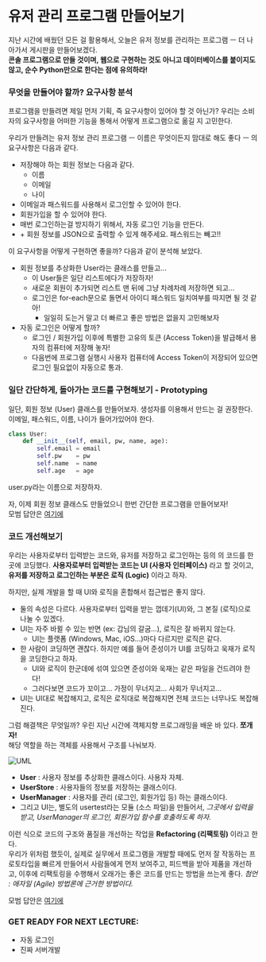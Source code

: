 # 유저 관리 프로그램 만들어보기
지난 시간에 배웠던 모든 걸 활용해서, 오늘은 유저 정보를 관리하는 프로그램 ㅡ 더 나아가서 게시판을 만들어보겠다.  
**콘솔 프로그램으로 만들 것이며, 웹으로 구현하는 것도 아니고 데이터베이스를 붙이지도 않고, 순수 Python만으로 한다는 점에 유의하라!**


### 무엇을 만들어야 할까? 요구사항 분석
프로그램을 만들려면 제일 먼저 기획, 즉 요구사항이 있어야 할 것 아닌가? 우리는 소비자의 요구사항을 어떠한 기능을 통해서 어떻게 프로그램으로 옮길 지 고민한다.

우리가 만들려는 유저 정보 관리 프로그램 ㅡ 이름은 무엇이든지 맘대로 해도 좋다 ㅡ 의 요구사항은 다음과 같다.

- 저장해야 하는 회원 정보는 다음과 같다.
  - 이름
  - 이메일
  - 나이
- 이메일과 패스워드를 사용해서 로그인할 수 있어야 한다.
- 회원가입을 할 수 있어야 한다.
- 매번 로그인하는걸 방지하기 위해서, 자동 로그인 기능을 만든다.
- \+ 회원 정보를 JSON으로 출력할 수 있게 해주세요. 패스워드는 빼고!!


이 요구사항을 어떻게 구현하면 좋을까? 다음과 같이 분석해 보았다.

- 회원 정보를 추상화한 User라는 클래스를 만들고...
  - 이 User들은 일단 리스트에다가 저장하자!
  - 새로운 회원이 추가되면 리스트 맨 뒤에 그냥 차례차례 저장하면 되고...
  - 로그인은 for-each문으로 돌면서 아이디 패스워드 일치여부를 따지면 될 것 같아!
      - 일일히 도는거 말고 더 빠르고 좋은 방법은 없을지 고민해보자
- 자동 로그인은 어떻게 할까?  
  - 로그인 / 회원가입 이후에 특별한 고유의 토큰 (Access Token)을 발급해서 용자의 컴퓨터에 저장해 놓자!
  - 다음번에 프로그램 실행시 사용자 컴퓨터에 Access Token이 저장되어 있으면 로그인 필요없이 자동으로 통과.


### 일단 간단하게, 돌아가는 코드를 구현해보기 - Prototyping

일단, 회원 정보 (User) 클래스를 만들어보자. 생성자를 이용해서 만드는 걸 권장한다. 이메일, 패스워드, 이름, 나이가 들어가있어야 한다.

```python
class User:
    def __init__(self, email, pw, name, age):
        self.email = email
        self.pw    = pw
        self.name  = name
        self.age   = age
```

user.py라는 이름으로 저장하자.

자, 이제 회원 정보 클래스도 만들었으니 한번 간단한 프로그램을 만들어보자!  
모범 답안은 [여기에](https://github.com/retail3210/python-server-for-aperture/tree/master/Lecture%203/Prototype)


### 코드 개선해보기
우리는 사용자로부터 입력받는 코드와, 유저를 저장하고 로그인하는 등의 의 코드를 한 곳에 코딩했다. **사용자로부터 입력받는 코드는 UI (사용자 인터페이스)** 라고 할 것이고, **유저를 저장하고 로그인하는 부분은 로직 (Logic)** 이라고 하자.

하지만, 실제 개발을 할 때 UI와 로직을 혼합해서 접근법은 좋지 않다.

- 둘의 속성은 다르다. 사용자로부터 입력을 받는 껍데기(UI)와, 그 본질 (로직)으로 나눌 수 있겠다.
- UI는 자주 바뀔 수 있는 반면 (ex: 갑님의 갈굼...), 로직은 잘 바뀌지 않는다.
  - UI는 플랫폼 (Windows, Mac, iOS...)마다 다르지만 로직은 같다.
- 한 사람이 코딩하면 괜찮다. 하지만 예를 들어 준성이가 UI를 코딩하고 욱재가 로직을 코딩한다고 하자.
  - UI와 로직이 한군데에 섞여 있으면 준성이와 욱재는 같은 파일을 건드려야 한다!
  - 그러다보면 코드가 꼬이고... 가정이 무너지고... 사회가 무너지고...
- UI는 UI대로 복잡해지고, 로직은 로직대로 복잡해지면 전체 코드는 너무나도 복잡해진다.

그럼 해결책은 무엇일까? 우린 지난 시간에 객체지향 프로그래밍을 배운 바 있다. **쪼개자!**  
해당 역할을 하는 객체를 사용해서 구조를 나눠보자.

![UML](https://raw.githubusercontent.com/retail3210/python-server-for-aperture/master/Lecture%203/lecture3-refactor-uml.png)

- **User** : 사용자 정보를 추상화한 클래스이다. 사용자 자체.
- **UserStore** : 사용자들의 정보를 저장하는 클래스이다.
- **UserManager** : 사용자를 관리 (로그인, 회원가입 등) 하는 클래스이다.
- 그리고 UI는, 별도의 usertest라는 모듈 (소스 파일)을 만들어서, *그곳에서 입력을 받고, UserManager의 로그인, 회원가입 함수를 호출하도록 하자.*

이런 식으로 코드의 구조와 품질을 개선하는 작업을 **Refactoring (리팩토링)** 이라고 한다.  
우리가 위처럼 했듯이, 실제로 실무에서 프로그램을 개발할 때에도 먼저 잘 작동하는 프로토타입을 빠르게 만들어서 사람들에게 먼저 보여주고, 피드백을 받아 제품을 개선하고, 이후에 리팩토링을 수행해서 오래가는 좋은 코드를 만드는 방법을 쓰는게 좋다. *첨언 : 애자일 (Agile) 방법론에 근거한 방법이다.*

모범 답안은 [여기에](https://github.com/retail3210/python-server-for-aperture/tree/master/Lecture%203/Refactored)


### GET READY FOR NEXT LECTURE:

- 자동 로그인
- 진짜 서버개발
